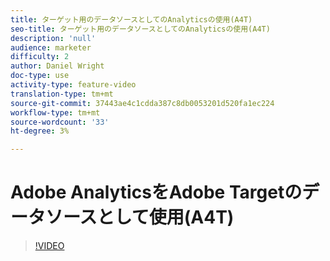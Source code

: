 ```yaml
---
title: ターゲット用のデータソースとしてのAnalyticsの使用(A4T)
seo-title: ターゲット用のデータソースとしてのAnalyticsの使用(A4T)
description: 'null'
audience: marketer
difficulty: 2
author: Daniel Wright
doc-type: use
activity-type: feature-video
translation-type: tm+mt
source-git-commit: 37443ae4c1cdda387c8db0053201d520fa1ec224
workflow-type: tm+mt
source-wordcount: '33'
ht-degree: 3%

---
```



# Adobe AnalyticsをAdobe Targetのデータソースとして使用(A4T)

>[!VIDEO](https://video.tv.adobe.com/v/17384/?quality=12)
